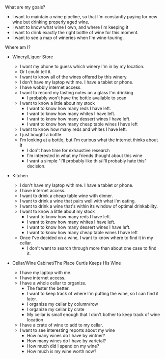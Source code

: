 
What are my goals?

- I want to maintain a wine pipeline, so that I'm constantly
    paying for new wine but drinking properly aged wine. 
- I want to know what wine I own, and where I'm keeping it
- I want to drink exactly the right bottle of wine for this moment. 
- I want to see a map of wineries when I'm wine-touring. 

Where am I? 

- Winery/Liquor Store
    - I want my phone to guess which winery I'm in by my location. 
    - Or I could tell it. 
    - I want to know all of the wines offered by this winery. 
    - I don't have my laptop with me. I have a tablet or phone. 
    - I have wobbly internet access.  
    - I want to record my tasting notes on a glass I'm drinking
        - I probably won't have the bottle available to scan
    - I want to know a little about my stock
        - I want to know how many reds I have left.
        - I want to know how many whites I have left. 
        - I want to know how many dessert wines I have left.
        - I want to know how many cheap table wines I have left
    - I want to know how many reds and whites I have left. 
    - I just bought a bottle
    - I'm looking at a bottle, but I'm curious what the internet thinks about it
        - I don't have time for exhaustive research
        - I'm interested in what my friends thought about this wine
        - I want a simple "I'll probably like this/I'll probably hate this" decision.

- Kitchen
    - I don't have my laptop with me. I have a tablet or phone. 
    - I have internet access. 
    - I want to drink a cheap table wine with dinner. 
    - I want to drink a wine that pairs well with what I'm eating.
    - I want to drink a wine that's within its window of optimal drinkability. 
    - I want to know a little about my stock
        - I want to know how many reds I have left.
        - I want to know how many whites I have left. 
        - I want to know how many dessert wines I have left.
        - I want to know how many cheap table wines I have left
    - Once I've decided on a wine, I want to know where to find it in my cellar. 
        - I don't want to search through more than about one case to find it. 

- Cellar/Wine Cabinet/The Place Curtis Keeps His Wine
    - I have my laptop with me.
    - I have internet access. 
    - I have a whole cellar to organize.
        - The faster the better. 
        - I want to keep track of where I'm putting the wine, so I can find it later.
        - I organize my cellar by column/row
        - I organize my cellar by crate
        - My cellar is small enough that I don't bother to keep track of wine location
    - I have a crate of wine to add to my cellar. 
    - I want to see interesting reports about my wine
        - How many wines do I have by vintner? 
        - How many wines do I have by varietal? 
        - How much did I spend on my wine? 
        - How much is my wine worth now? 
